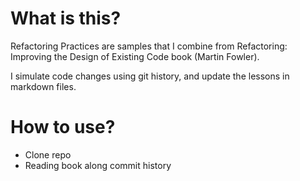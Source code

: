 # What is this?

Refactoring Practices are samples that I combine from Refactoring: Improving the Design of Existing Code book (Martin Fowler).

I simulate code changes using git history, and update the lessons in markdown files.

# How to use?

- Clone repo
- Reading book along commit history
